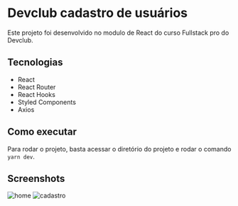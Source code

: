 # Devclub cadastro de usuários

Este projeto foi desenvolvido no modulo de React do curso Fullstack pro do Devclub.

## Tecnologias
- React
- React Router
- React Hooks
- Styled Components
- Axios


## Como executar
Para rodar o projeto, basta acessar o diretório do projeto e rodar o comando `yarn dev`.

## Screenshots
![home](https://user-images.githubusercontent.com/103752178/236210099-c7c6e3f6-e4f0-4c0b-b8c1-a2f3e8f2c2e7.png)
![cadastro](https://user-images.githubusercontent.com/103752178/236210101-c7c6e3f6-e4f0-4c0b-b8c1-a2f3e8f2c2e7.png)